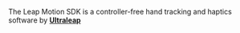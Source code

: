 The Leap Motion SDK is a controller-free hand tracking and haptics software by [**Ultraleap**](https://www.ultraleap.com/)

